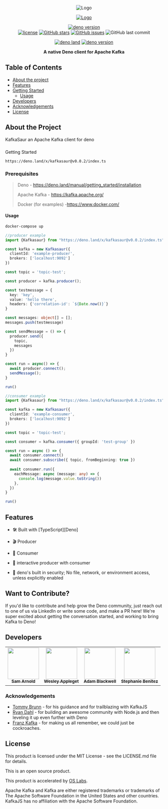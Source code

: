 
<p align="center">
   <img src="https://github.com/KafkaSaur/kafkaSaur/blob/b8fdcfff957dd1bf9ca13973029e1f7d70165775/static_images/003365-vgrad.png" alt="Logo" >
    <p align="center">
       <a href="#" >
         <img src="https://github.com/KafkaSaur/kafkaSaur/blob/b8fdcfff957dd1bf9ca13973029e1f7d70165775/static_images/sirdeno-modified.png" alt="Logo" >
  </p> 
</p> 

<div align="center">
   
[![deno version](https://img.shields.io/badge/version-v0.02-green)](https://deno.land/x/kafkasaur@v0.0.2)  
[![license](https://img.shields.io/badge/license-MIT-blue)](https://github.com/KafkaSaur/kafkaSaur)
<a href="https://github.com/KafkaSaur/kafkaSaur/stargazers"><img alt="GitHub stars" src="https://img.shields.io/github/stars/KafkaSaur/kafkaSaur"></a>
<a href="https://github.com/KafkaSaur/kafkaSaur/issues"><img alt="GitHub issues" src="https://img.shields.io/github/issues/KafkaSaur/kafkaSaur"></a>
<img alt="GitHub last commit" src="https://img.shields.io/github/last-commit/KafkaSaur/kafkaSaur">
   
[![deno land](http://img.shields.io/badge/available%20on-deno.land/x-lightgrey.svg?logo=deno&labelColor=black)](https://deno.land/x/kafkasaur@v0.0.2)  [![deno version](https://img.shields.io/badge/deno-^1.3.2-lightgrey?logo=deno)](https://github.com/denoland/deno)    
   
   <p align="center"> <strong>A native Deno client for Apache Kafka</strong></p>
   </div>


## Table of Contents
- [About the project](#about)
 - [Features](#features)
 - [Getting Started](#getting-started)
    - [Usage](#usage)
- [Developers](#developers)  
- [Acknowledgements](#acknowledgements)
- [License](#license)

## <a name="about"></a> About the Project
 KafkaSaur an Apache Kafka client for deno 
### <a name="getting-started"></a>
Getting Started
```sh
https://deno.land/x/kafkasaur@v0.0.2/index.ts
```
### Prerequisites
 >Deno - https://deno.land/manual/getting_started/installation
 >
 >Apache Kafka - https://kafka.apache.org/
 >
 >Docker (for examples) -https://www.docker.com/
 


#### <a name="usage"></a> Usage
```sh
docker-compose up
```
```typescript
//producer example
import {Kafkasaur} from "https://deno.land/x/kafkasaur@v0.0.2/index.ts"

const kafka = new Kafkasaur({
  clientId: 'example-producer',
  brokers: ['localhost:9092']
})

const topic = 'topic-test';

const producer = kafka.producer();

const testmessage = {
  key: 'key',
  value: 'hello there',
  headers: {'correlation-id': `${Date.now()}`}
}

const messages: object[] = [];
messages.push(testmessage)

const sendMessage = () => {
  producer.send({
    topic,
    messages
  })
}

const run = async() => {
  await producer.connect();
  sendMessage();
}

run()
```

```typescript
//consumer example
import {Kafkasaur} from "https://deno.land/x/kafkasaur@v0.0.2/index.ts"

const kafka = new Kafkasaur({
  clientId: 'example-consumer',
  brokers: ['localhost:9092']
})

const topic = 'topic-test';

const consumer = kafka.consumer({ groupId: 'test-group' })

const run = async () => {
  await consumer.connect()
  await consumer.subscribe({ topic, fromBeginning: true })
  
  await consumer.run({
    eachMessage: async (message: any) => {
      console.log(message.value.toString())
    },
  })
}

run()
```
## Features

- 🛠 Built with [TypeScript][Deno]

- 🎬 Producer

- 🍴 Consumer

- 🤝 interactive producer with consumer

- 💂 deno's built in security; No file, network, or environment access, unless explicitly enabled
  


## Want to Contribute?

If you'd like to contribute and help grow the Deno community, just reach out to one of us via LinkedIn or write some code, and make a PR here! We're super excited about getting the conversation started, and working to bring Kafka to Deno!


## <a name="developers"></a> Developers

<table align="center">
  <tr>
    <td align="center"><a href="https://www.linkedin.com/in/samarnold723"><img src="https://media-exp1.licdn.com/dms/image/C4D03AQFJP-ywhKqpBg/profile-displayphoto-shrink_800_800/0/1615175949915?e=1639008000&v=beta&t=WylZ_LOJwbiey8Jicg0X-ODhSKqwAROCrZEDFOWxiYY" width="100px;" alt=""/><br /><sub><b>Sam Arnold</b></sub></a></td>
    <td align="center"><a href="https://www.linkedin.com/in/wesley-appleget"><img src="https://media-exp1.licdn.com/dms/image/C4E03AQG5AUxEE14WUw/profile-displayphoto-shrink_800_800/0/1517013766994?e=1639008000&v=beta&t=FKH576OIcSS6k2QwckD5LbqxOZMtqVCm527ql8FLv-M" width="100px;" alt=""/><br /><sub><b>Wesley Appleget</b></sub></a></td>
    <td align="center"><a href="#"><img src="https://ca.slack-edge.com/T01JVB0Q491-U01Q229LGQN-952f2dff651a-512" width="100px;" alt=""/><br /><sub><b>Adam Blackwell</b></sub></a></td>
    <td align="center"><a href="https://www.linkedin.com/in/benitezstephanie"><img src="https://i.pinimg.com/736x/33/32/6d/33326dcddbf15c56d631e374b62338dc.jpg" width="100px;" alt=""/><br /><sub><b>Stephanie Benitez</b></sub></a></td>
  </tr>
</table>



### <a name="acknowledgements"></a> Acknowledgements

- [Tommy Brunn](https://github.com/Nevon) - for his guidance and for trailblazing with KafkaJS
- [Ryan Dahl](https://github.com/ry) - for building an awesome community with Node.js and then leveling it up even further with Deno
- [Franz Kafka](https://en.wikipedia.org/wiki/Franz_Kafka) - for making us all remember, we could just be cockroaches. 


## <a name="license"></a> License


This product is licensed under the MIT License - see the LICENSE.md file for details.

This is an open source product.

This product is accelerated by [OS Labs](https://opensourcelabs.io/).

Apache Kafka and Kafka are either registered trademarks or trademarks of The Apache Software Foundation in the United States and other countries. KafkaJS has no affiliation with the Apache Software Foundation.




